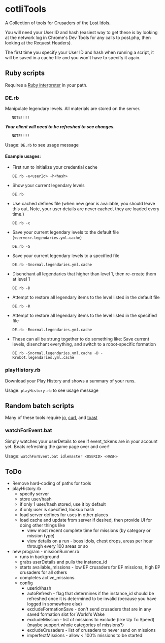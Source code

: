 # cotliTools
A Collection of tools for Crusaders of the Lost Idols.

You will need your User ID and hash (easiest way to get these is by looking at the network log in Chrome's Dev Tools for any calls to post.php, then looking at the Request Headers).

The first time you specify your User ID and hash when running a script, it will be saved in a cache file and you won't have to specify it again.

## Ruby scripts
Requires a [Ruby interpreter](https://www.ruby-lang.org/en/) in your path.

### DE.rb
Manipulate legendary levels.  All materials are stored on the server.
  
       NOTE!!!!
  
   __***Your client will need to be refreshed to see changes.***__

       NOTE!!!!
       
Usage: `DE.rb` to see usage message

#### Example usages:

- First run to initialize your credential cache

   `DE.rb -u<userId> -h<hash>`
   
- Show your current legendary levels

   `DE.rb`
   
- Use cached defines file (when new gear is available, you should leave this out.  Note, your user details are never cached, they are loaded every time.)

   `DE.rb -c`
   
- Save your current legendary levels to the default file (`<server>.legendaries.yml.cache`)

   `DE.rb -S`
   
- Save your current legendary levels to a specified file

   `DE.rb -Snormal.legendaries.yml.cache`
   
- Disenchant all legendaries that higher than level 1, then re-create them at level 1

   `DE.rb -D`
   
- Attempt to restore all legendary items to the level listed in the default file

   `DE.rb -R`

- Attempt to restore all legendary items to the level listed in the specified file

   `DE.rb -Rnormal.legendaries.yml.cache`
   
- These can all be strung together to do something like: Save current levels, disenchant everything, and switch to a robot-specific formation

   `DE.rb -Snormal.legendaries.yml.cache -D -Rrobot.legendaries.yml.cache`
   

### playHistory.rb
Download your Play History and shows a summary of your runs.

Usage: `playHistory.rb` to see usage message

## Random batch scripts
Many of these tools require [jq](https://stedolan.github.io/jq/), [curl](https://curl.haxx.se/), and [toast](https://github.com/nels-o/toaster)

### watchForEvent.bat
Simply watches your userDetails to see if event_tokens are in your account yet.  Beats refreshing the game page over and over!

Usage: `watchForEvent.bat idlemaster <USERID> <HASH>`

## ToDo
- Remove hard-coding of paths for tools
- playHistory.rb
  - specify server
  - store user/hash
  - if only 1 user/hash stored, use it by default
  - if only user is specified, lookup hash
  - load server defines for uses in other places
  - load cache and update from server if desired, then provide UI for doing other things like
    - view most recent complete time for missions (by category or mission type)
    - view details on a run - boss idols, chest drops, areas per hour through every 100 areas or so
- new program - missionRunner.rb
  - runs in background
  - grabs userDetails and pulls the instance_id
  - starts available_missions - low EP crusaders for EP missions, high EP crusaders for all others
  - completes active_missions
  - config
    - userid/hash
    - autoRefresh - flag that determines if the instance_id should be refreshed once it is determined to be invalid (because you have logged in somewhere else)
    - excludeFormationSave - don't send crusaders that are in any saved formation slot for World's Wake
    - excludeMission - list of missions to exclude (like Up To Speed) (maybe support whole categories of missions?)
    - excludeCrusaders - list of crusaders to never send on missions
    - imperfectMissions - allow < 100% missions to be started 
